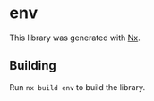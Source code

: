 # env

This library was generated with [Nx](https://nx.dev).

## Building

Run `nx build env` to build the library.
